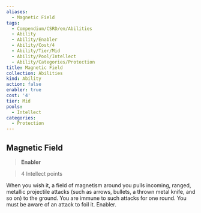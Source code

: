 ```yaml
---
aliases:
  - Magnetic Field
tags:
  - Compendium/CSRD/en/Abilities
  - Ability
  - Ability/Enabler
  - Ability/Cost/4
  - Ability/Tier/Mid
  - Ability/Pool/Intellect
  - Ability/Categories/Protection
title: Magnetic Field
collection: Abilities
kind: Ability
action: false
enabler: true
cost: '4'
tier: Mid
pools:
  - Intellect
categories:
  - Protection
---
```

## Magnetic Field    
>**Enabler**    
>4 Intellect points  
    
When you wish it, a field of magnetism around you pulls incoming, ranged, metallic projectile attacks (such as arrows, bullets, a thrown metal knife, and so on) to the ground. You are immune to such attacks for one round. You must be aware of an attack to foil it. Enabler.